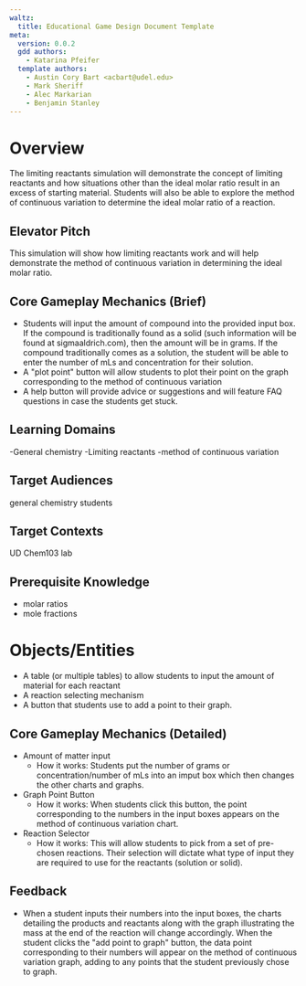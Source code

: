```yaml
---
waltz:
  title: Educational Game Design Document Template
meta:
  version: 0.0.2
  gdd authors:
    - Katarina Pfeifer
  template authors:
    - Austin Cory Bart <acbart@udel.edu>
    - Mark Sheriff
    - Alec Markarian
    - Benjamin Stanley
---
```


# Overview

The limiting reactants simulation will demonstrate the concept of limiting reactants and how situations other than the ideal molar ratio result in an excess of starting material. Students will also be able to explore the method of continuous variation to determine the ideal molar ratio of a reaction.

## Elevator Pitch

This simulation will show how limiting reactants work and will help demonstrate the method of continuous variation in determining the ideal molar ratio.

## Core Gameplay Mechanics (Brief)

- Students will input the amount of compound into the provided input box. If the compound is traditionally found as a solid (such information will be found at sigmaaldrich.com), then the amount will be in grams. If the compound traditionally comes as a solution, the student will be able to enter the number of mLs and concentration for their solution.
- A "plot point" button will allow students to plot their point on the graph corresponding to the method of continuous variation
- A help button will provide advice or suggestions and will feature FAQ questions in case the students get stuck.

## Learning Domains
-General chemistry
-Limiting reactants
-method of continuous variation

## Target Audiences
general chemistry students

## Target Contexts

UD Chem103 lab

## Prerequisite Knowledge
- molar ratios
- mole fractions

# Objects/Entities
  - A table (or multiple tables) to allow students to input the amount of material for each reactant
  - A reaction selecting mechanism
  - A button that students use to add a point to their graph.

## Core Gameplay Mechanics (Detailed)

  - Amount of matter input
    - How it works: Students put the number of grams or concentration/number of mLs into an imput box which then changes the other charts and graphs.
  - Graph Point Button
    - How it works: When students click this button, the point corresponding to the numbers in the input boxes appears on the method of continuous variation chart.
  - Reaction Selector
    - How it works: This will allow students to pick from a set of pre-chosen reactions. Their selection will dictate what type of input they are required to use for the reactants (solution or solid).
    
## Feedback
  - When a student inputs their numbers into the input boxes, the charts detailing the products and reactants along with the graph illustrating the mass at the end of the reaction will change accordingly. When the student clicks the "add point to graph" button, the data point corresponding to their numbers will appear on the method of continuous variation graph, adding to any points that the student previously chose to graph.
